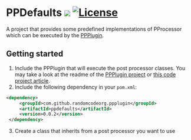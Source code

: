 # PPDefaults <img src="https://travis-ci.org/RandomCodeOrg/PPDefaults.svg"></img> [![License](http://img.shields.io/:license-apache-blue.svg)](http://www.apache.org/licenses/LICENSE-2.0.html)

A project that provides some predefined implementations of PProcessor which can be executed by the <a href="https://github.com/RandomCodeOrg/PPPlugin">
PPPlugin</a>.

## Getting started

1. Include the PPPlugin that will execute the post processor classes. You may take a look at the readme of the [PPPlugin project](https://github.com/RandomCodeOrg/PPPlugin#ppplugin-) or [this code project article](http://www.codeproject.com/Articles/1063734/Automated-Logging-with-Maven).
2. Include the following dependency in your `pom.xml`:

 ```xml
<dependency>
      <groupId>com.github.randomcodeorg.ppplugin</groupId>
      <artifactId>ppdefaults</artifactId>
      <version>0.0.2</version>
  </dependency>
 ```
3. Create a class that inherits from a post processor you want to use 
